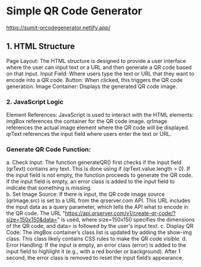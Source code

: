 # Simple QR Code Generator
https://sumit-qrcodegenerator.netlify.app/
## 1. HTML Structure
Page Layout: The HTML structure is designed to provide a user interface where the user can input text or a URL and then generate a QR code based on that input.
Input Field: Where users type the text or URL that they want to encode into a QR code.
Button: When clicked, this triggers the QR code generation.
Image Container: Displays the generated QR code image.
### 2. JavaScript Logic
Element References: JavaScript is used to interact with the HTML elements:
imgBox references the container for the QR code image.
qrImage references the actual image element where the QR code will be displayed.
qrText references the input field where users enter the text or URL.
### Generate QR Code Function:
a. Check Input:
The function generateQR() first checks if the input field (qrText) contains any text. This is done using if (qrText.value.length > 0).
If the input field is not empty, the function proceeds to generate the QR code.
If the input field is empty, an error class is added to the input field to indicate that something is missing.<br>
b. Set Image Source:
If there is input, the QR code image source (qrImage.src) is set to a URL from the qrserver.com API. This URL includes the input data as a query parameter, which tells the API what to encode in the QR code.
The URL "https://api.qrserver.com/v1/create-qr-code/?size=150x150&data=" is used, where size=150x150 specifies the dimensions of the QR code, and data= is followed by the user's input text.
c. Display QR Code:
The imgBox container’s class list is updated by adding the show-img class. This class likely contains CSS rules to make the QR code visible.
d. Error Handling:
If the input is empty, an error class (error) is added to the input field to highlight it (e.g., with a red border or background).
After 1 second, the error class is removed to reset the input field’s appearance.
